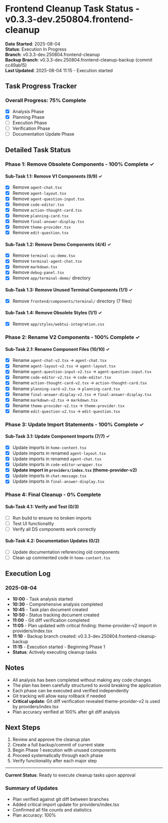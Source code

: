 # Frontend Cleanup Task Status - v0.3.3-dev.250804.frontend-cleanup

**Date Started**: 2025-08-04  
**Status**: Execution In Progress  
**Branch**: v0.3.3-dev.250804.frontend-cleanup  
**Backup Branch**: v0.3.3-dev.250804.frontend-cleanup-backup (commit cc49ab15)  
**Last Updated**: 2025-08-04 11:15 - Execution started

## Task Progress Tracker

### Overall Progress: 75% Complete

- [x] Analysis Phase
- [x] Planning Phase
- [ ] Execution Phase
- [ ] Verification Phase
- [ ] Documentation Update Phase

## Detailed Task Status

### Phase 1: Remove Obsolete Components - 100% Complete ✓

#### Sub-Task 1.1: Remove V1 Components (9/9) ✓
- [x] Remove `agent-chat.tsx`
- [x] Remove `agent-layout.tsx`
- [x] Remove `agent-question-input.tsx`
- [x] Remove `code-editor.tsx`
- [x] Remove `action-thought-card.tsx`
- [x] Remove `planning-card.tsx`
- [x] Remove `final-answer-display.tsx`
- [x] Remove `theme-provider.tsx`
- [x] Remove `edit-question.tsx`

#### Sub-Task 1.2: Remove Demo Components (4/4) ✓
- [x] Remove `terminal-ui-demo.tsx`
- [x] Remove `terminal-agent-chat.tsx`
- [x] Remove `markdown.tsx`
- [x] Remove `debug-panel.tsx`
- [x] Remove `app/terminal-demo/` directory

#### Sub-Task 1.3: Remove Unused Terminal Components (1/1) ✓
- [x] Remove `frontend/components/terminal/` directory (7 files)

#### Sub-Task 1.4: Remove Obsolete Styles (1/1) ✓
- [x] Remove `app/styles/webtui-integration.css`

### Phase 2: Rename V2 Components - 100% Complete ✓

#### Sub-Task 2.1: Rename Component Files (10/10) ✓
- [x] Rename `agent-chat-v2.tsx` → `agent-chat.tsx`
- [x] Rename `agent-layout-v2.tsx` → `agent-layout.tsx`
- [x] Rename `agent-question-input-v2.tsx` → `agent-question-input.tsx`
- [x] Rename `code-editor-v2.tsx` → `code-editor.tsx`
- [x] Rename `action-thought-card-v2.tsx` → `action-thought-card.tsx`
- [x] Rename `planning-card-v2.tsx` → `planning-card.tsx`
- [x] Rename `final-answer-display-v2.tsx` → `final-answer-display.tsx`
- [x] Rename `markdown-v2.tsx` → `markdown.tsx`
- [x] Rename `theme-provider-v2.tsx` → `theme-provider.tsx`
- [x] Rename `edit-question-v2.tsx` → `edit-question.tsx`

### Phase 3: Update Import Statements - 100% Complete ✓

#### Sub-Task 3.1: Update Component Imports (7/7) ✓
- [x] Update imports in `home-content.tsx`
- [x] Update imports in renamed `agent-layout.tsx`
- [x] Update imports in renamed `agent-chat.tsx`
- [x] Update imports in `code-editor-wrapper.tsx`
- [x] **Update import in `providers/index.tsx` (theme-provider-v2)**
- [x] Update imports in `chat-message.tsx`
- [x] Update imports in `final-answer-display.tsx`

### Phase 4: Final Cleanup - 0% Complete

#### Sub-Task 4.1: Verify and Test (0/3)
- [ ] Run build to ensure no broken imports
- [ ] Test UI functionality
- [ ] Verify all DS components work correctly

#### Sub-Task 4.2: Documentation Updates (0/2)
- [ ] Update documentation referencing old components
- [ ] Clean up commented code in `home-content.tsx`

## Execution Log

### 2025-08-04
- **10:00** - Task analysis started
- **10:30** - Comprehensive analysis completed
- **10:45** - Task plan document created
- **10:50** - Status tracking document created
- **11:00** - Git diff verification completed
- **11:05** - Plan updated with critical finding: theme-provider-v2 import in providers/index.tsx
- **11:10** - Backup branch created: v0.3.3-dev.250804.frontend-cleanup-backup
- **11:15** - Execution started - Beginning Phase 1
- **Status**: Actively executing cleanup tasks

## Notes

- All analysis has been completed without making any code changes
- The plan has been carefully structured to avoid breaking the application
- Each phase can be executed and verified independently
- Git tracking will allow easy rollback if needed
- **Critical update**: Git diff verification revealed theme-provider-v2 is used by providers/index.tsx
- Plan accuracy verified at 100% after git diff analysis

## Next Steps

1. Review and approve the cleanup plan
2. Create a full backup/commit of current state
3. Begin Phase 1 execution with unused components
4. Proceed systematically through each phase
5. Verify functionality after each major step

---

**Current Status**: Ready to execute cleanup tasks upon approval

### Summary of Updates
- Plan verified against git diff between branches
- Added critical import update for providers/index.tsx
- Confirmed all file counts and statistics
- Plan accuracy: 100%